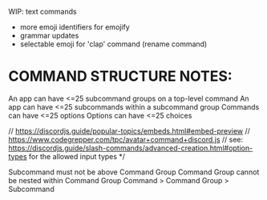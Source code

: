 WIP:
text commands
- more emoji identifiers for emojify
- grammar updates
- selectable emoji for 'clap' command (rename command)



COMMAND STRUCTURE NOTES:
=============================
An app can have <=25 subcommand groups on a top-level command
An app can have <=25 subcommands within a subcommand group
Commands can have <=25 options
Options can have <=25 choices


// https://discordjs.guide/popular-topics/embeds.html#embed-preview
// https://www.codegrepper.com/tpc/avatar+command+discord.js
// see: https://discordjs.guide/slash-commands/advanced-creation.html#option-types for the allowed input types
*/

Subcommand must not be above Command Group
Command Group cannot be nested within Command Group
Command > Command Group > Subcommand



